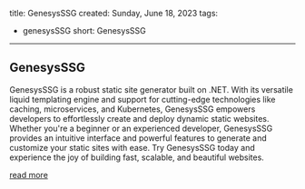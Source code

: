 title: GenesysSSG
created: Sunday, June 18, 2023
tags:
  - genesysSSG
short: GenesysSSG
---
## GenesysSSG

GenesysSSG is a robust static site generator built on .NET. With its versatile liquid templating engine and support for cutting-edge technologies like caching, microservices, and Kubernetes, GenesysSSG empowers developers to effortlessly create and deploy dynamic static websites. Whether you're a beginner or an experienced developer, GenesysSSG provides an intuitive interface and powerful features to generate and customize your static sites with ease. Try GenesysSSG today and experience the joy of building fast, scalable, and beautiful websites.

[read more](genesysssg/test.html)
